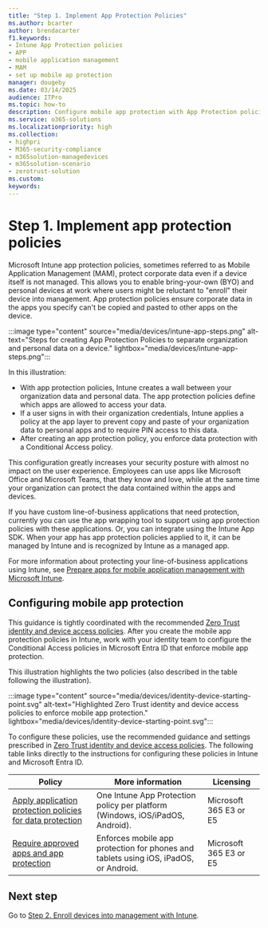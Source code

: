 ```yaml
---
title: "Step 1. Implement App Protection Policies"
ms.author: bcarter
author: brendacarter
f1.keywords:
- Intune App Protection policies
- APP
- mobile application management
- MAM
- set up mobile ap protection
manager: dougeby
ms.date: 03/14/2025
audience: ITPro
ms.topic: how-to
description: Configure mobile app protection with App Protection policies (APP) to prevent specified corporate data from being copied and pasted to other apps. 
ms.service: o365-solutions
ms.localizationpriority: high
ms.collection:
- highpri
- M365-security-compliance
- m365solution-managedevices
- m365solution-scenario
- zerotrust-solution
ms.custom: 
keywords: 
---
```


# Step 1. Implement app protection policies

Microsoft Intune app protection policies, sometimes referred to as Mobile Application Management (MAM), protect corporate data even if a device itself is not managed. This allows you to enable bring-your-own (BYO) and personal devices at work where users might be reluctant to "enroll" their device into management. App protection policies ensure corporate data in the apps you specify can't be copied and pasted to other apps on the device.

:::image type="content" source="media/devices/intune-app-steps.png" alt-text="Steps for creating App Protection Policies to separate organization and personal data on a device." lightbox="media/devices/intune-app-steps.png":::

In this illustration:

- With app protection policies, Intune creates a wall between your organization data and personal data. The app protection policies define which apps are allowed to access your data.
- If a user signs in with their organization credentials, Intune applies a policy at the app layer to prevent copy and paste of your organization data to personal apps and to require PIN access to this data.
- After creating an app protection policy, you enforce data protection with a Conditional Access policy.

This configuration greatly increases your security posture with almost no impact on the user experience. Employees can use apps like Microsoft Office and Microsoft Teams, that they know and love, while at the same time your organization can protect the data contained within the apps and devices.

If you have custom line-of-business applications that need protection, currently you can use the app wrapping tool to support using app protection policies with these applications. Or, you can integrate using the Intune App SDK. When your app has app protection policies applied to it, it can be managed by Intune and is recognized by Intune as a managed app. 

For more information about protecting your line-of-business applications using Intune, see [Prepare apps for mobile application management with Microsoft Intune](/mem/intune-service/developer/apps-prepare-mobile-application-management).

## Configuring mobile app protection

This guidance is tightly coordinated with the recommended [Zero Trust identity and device access policies](../security/office-365-security/zero-trust-identity-device-access-policies-overview.md). After you create the mobile app protection policies in Intune, work with your identity team to configure the Conditional Access policies in Microsoft Entra ID that enforce mobile app protection. 

This illustration highlights the two policies (also described in the table following the illustration).

:::image type="content" source="media/devices/identity-device-starting-point.svg" alt-text="Highlighted Zero Trust identity and device access policies to enforce mobile app protection." lightbox="media/devices/identity-device-starting-point.svg":::

To configure these policies, use the recommended guidance and settings prescribed in [Zero Trust identity and device access policies](../security/office-365-security/zero-trust-identity-device-access-policies-overview.md). The following table links directly to the instructions for configuring these policies in Intune and Microsoft Entra ID.

|Policy  |More information  |Licensing  |
|---------|---------|---------|
|  [Apply application protection policies for data protection](../security/office-365-security/zero-trust-identity-device-access-policies-common.md#app-protection-policies)       | One Intune App Protection policy per platform (Windows, iOS/iPadOS, Android).        | Microsoft 365 E3 or E5        |
| [Require approved apps and app protection](../security/office-365-security/zero-trust-identity-device-access-policies-common.md#require-approved-apps-and-app-protection-policies)       |  Enforces mobile app protection for phones and tablets using iOS, iPadOS, or Android.   |  Microsoft 365 E3 or E5       |

## Next step

Go to [Step 2. Enroll devices into management with Intune](manage-devices-with-intune-enroll.md). 
